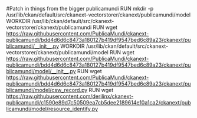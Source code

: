 #Patch in things from the bigger publicamundi
RUN mkdir -p /usr/lib/ckan/default/src/ckanext-vectorstorer/ckanext/publicamundi/model
WORKDIR /usr/lib/ckan/default/src/ckanext-vectorstorer/ckanext/publicamundi
RUN wget https://raw.githubusercontent.com/PublicaMundi/ckanext-publicamundi/bdd4d6d6c8473a180127b419df9547bed6c89a23/ckanext/publicamundi/__init__.py
WORKDIR /usr/lib/ckan/default/src/ckanext-vectorstorer/ckanext/publicamundi/model
RUN wget https://raw.githubusercontent.com/PublicaMundi/ckanext-publicamundi/bdd4d6d6c8473a180127b419df9547bed6c89a23/ckanext/publicamundi/model/__init__.py
RUN wget https://raw.githubusercontent.com/PublicaMundi/ckanext-publicamundi/bdd4d6d6c8473a180127b419df9547bed6c89a23/ckanext/publicamundi/model/csw_record.py
RUN wget https://raw.githubusercontent.com/derilinx/ckanext-publicamundi/c1590e89d7c50509ea7cb5dee2189614e10a1ca2/ckanext/publicamundi/model/resource_identify.py

